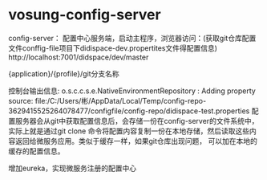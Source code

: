 # vosung-config-server

config-server：
配置中心服务端，启动主程序，浏览器访问：(获取git仓库配置文件conffig-file项目下didispace-dev.propertites文件得配置信息)
http://localhost:7001/didspace/dev/master

{application}/{profile}/git分支名称

控制台输出信息:
o.s.c.c.s.e.NativeEnvironmentRepository  : Adding property source: file:/C:/Users/彬/AppData/Local/Temp/config-repo-3629415525264078477/configfile/config-repo/didispace-test.properties
配置服务器会从git中获取配置信息后，会存储一份在config-server的文件系统中，实际上就是通过git clone
命令将配置内容复制一份在本地存储，然后读取这些内容返回给微服务应用。类似于缓存一样，如果git仓库出现问题，
可以加在本地的缓存的配置信息。



增加eureka，实现微服务注册的配置中心
